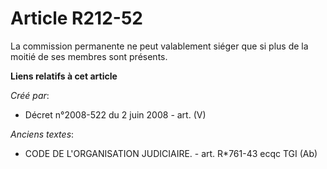# Article R212-52

La commission permanente ne peut valablement siéger que si plus de la moitié de ses membres sont présents.

**Liens relatifs à cet article**

_Créé par_:

  - Décret n°2008-522 du 2 juin 2008 - art. (V)

_Anciens textes_:

  - CODE DE L'ORGANISATION JUDICIAIRE. - art. R*761-43 ecqc TGI (Ab)
